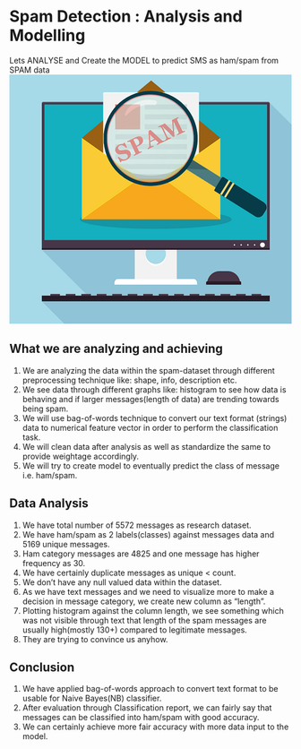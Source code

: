 # Spam Detection : Analysis and Modelling

Lets ANALYSE and Create the MODEL to predict SMS as ham/spam from SPAM data
![spam filter](https://github.com/prashant-rocks/Data-Science/blob/master/Machine%20Learning/Naive-Bayes-Multinomial-Classifier-Spam-Dataset/src/images/spam-detection.png)

## What we are analyzing and achieving
 1. We are analyzing the data within the spam-dataset through different preprocessing technique like: shape, info, description etc.
 2. We see data through different graphs like: histogram to see how data is behaving and if larger messages(length of data) are trending towards being spam.
 3. We will use bag-of-words technique to convert our text format (strings) data to numerical feature vector in order to perform the classification task.
 4. We will clean data after analysis as well as standardize the same to provide weightage accordingly.
 5. We will try to create model to eventually predict the class of message i.e. ham/spam.

## Data Analysis
1. We have total number of 5572 messages as research dataset.
2. We have ham/spam as 2 labels(classes) against messages data and 5169 unique messages.
3. Ham category messages are 4825 and one message has higher frequency as 30.
4. We have certainly duplicate messages as unique < count.
5. We don’t have any null valued data within the dataset.
6. As we have text messages and we need to visualize more to make a decision in message category, we create new column as “length”.
7. Plotting histogram against the column length, we see something which was not visible through text that length of the spam messages are usually high(mostly 130+) compared to legitimate messages.
8. They are trying to convince us anyhow.

## Conclusion
1. We have applied bag-of-words approach to convert text format to be usable for Naive Bayes(NB) classifier.
2. After evaluation through Classification report, we can fairly say that messages can be classified into ham/spam with good accuracy.
3. We can certainly achieve more fair accuracy with more data input to the model.

